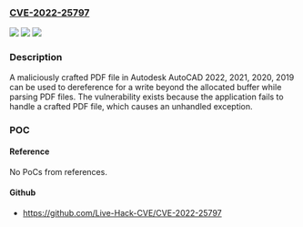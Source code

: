 ### [CVE-2022-25797](https://cve.mitre.org/cgi-bin/cvename.cgi?name=CVE-2022-25797)
![](https://img.shields.io/static/v1?label=Product&message=Autodesk%20Trueview&color=blue)
![](https://img.shields.io/static/v1?label=Version&message=2022%2C%202021%2C%202020%2C%202019%20&color=brightgreen)
![](https://img.shields.io/static/v1?label=Vulnerability&message=Memory%20Corruption&color=brightgreen)

### Description

A maliciously crafted PDF file in Autodesk AutoCAD 2022, 2021, 2020, 2019 can be used to dereference for a write beyond the allocated buffer while parsing PDF files. The vulnerability exists because the application fails to handle a crafted PDF file, which causes an unhandled exception.

### POC

#### Reference
No PoCs from references.

#### Github
- https://github.com/Live-Hack-CVE/CVE-2022-25797

